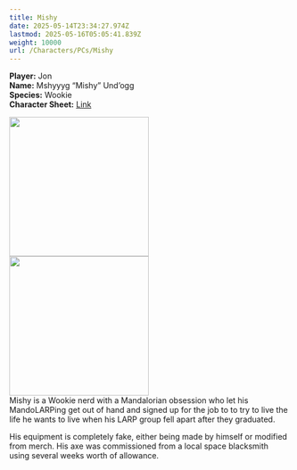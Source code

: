 ```yaml
---
title: Mishy
date: 2025-05-14T23:34:27.974Z
lastmod: 2025-05-16T05:05:41.839Z
weight: 10000
url: /Characters/PCs/Mishy
---
```

**Player:** Jon\
**Name:** Mshyyyg “Mishy” Und’ogg\
**Species:** Wookie\
**Character Sheet:** [Link](https://docs.google.com/document/d/1kSD2lLqSsBQ04c3P7INe-KPUsHVJcQLJIGgUZGsDXEg/edit?tab=t.0)

<img src="/ob/Images/Mishy%20Portrait%201.png" width="250px">\
<img src="/ob/Images/Mishy%20Portrait%202.png" width="250px">\
Mishy is a Wookie nerd with a Mandalorian obsession who let his MandoLARPing get out of hand and signed up for the job to to try to live the life he wants to live when his LARP group fell apart after they graduated.

His equipment is completely fake, either being made by himself or modified from merch. His axe was commissioned from a local space blacksmith using several weeks worth of allowance.
